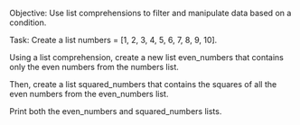 Objective: Use list comprehensions to filter and manipulate data based on a condition.

Task:
Create a list numbers = [1, 2, 3, 4, 5, 6, 7, 8, 9, 10].


Using a list comprehension, create a new list even_numbers that contains only the even numbers from the numbers list.


Then, create a list squared_numbers that contains the squares of all the even numbers from the even_numbers list.


Print both the even_numbers and squared_numbers lists.
